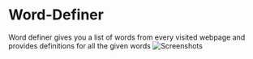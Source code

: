 # Word-Definer
Word definer gives you a list of words from every visited webpage and provides definitions for all the given words
![Screenshots](https://i.ibb.co/RN46Lsm/screenshot3.jpg)
